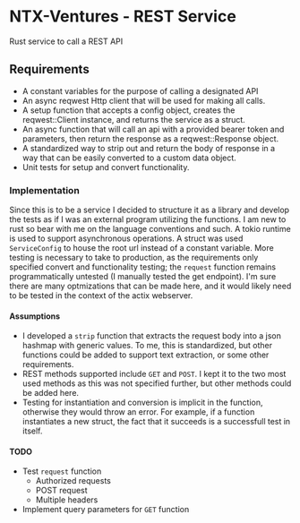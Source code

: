 # NTX-Ventures - REST Service
Rust service to call a REST API 

## Requirements 
-   A constant variables for the purpose of calling a designated API
-   An async reqwest Http client that will be used for making all calls.
-   A setup function that accepts a config object, creates the reqwest::Client instance, and returns the service as a struct.
-   An async function that will call an api with a provided bearer token and parameters, then return the response as a reqwest::Response object.
-   A standardized way to strip out and return the body of response in a way that can be easily converted to a custom data object.
-   Unit tests for setup and convert functionality.

### Implementation
Since this is to be a service I decided to structure it as a library and develop the tests as if I was an external program utilizing the functions. I am new to rust so bear with me on the language conventions and such. A tokio runtime is used to support asynchronous operations. A struct was used ``ServiceConfig`` to house the root url instead of a constant variable. More testing is necessary to take to production, as the requirements only specified convert and functionality testing; the ``request`` function remains programmatically untested (I manually tested the get endpoint). I'm sure there are many optmizations that can be made here, and it would likely need to be tested in the context of the actix webserver.

#### Assumptions
-   I developed a ``strip`` function that extracts the request body into a json hashmap with generic values. To me, this is standardized, but other functions could be added to support text extraction, or some other requirements.
-   REST methods supported include ``GET`` and ``POST``. I kept it to the two most used methods as this was not specified further, but other methods could be added here.
-   Testing for instantiation and conversion is implicit in the function, otherwise they would throw an error. For example, if a function instantiates a new struct, the fact that it succeeds is a successfull test in itself.

#### TODO
-   Test ``request`` function
    -   Authorized requests
    -   POST request
    -   Multiple headers
-   Implement query parameters for ``GET`` function
